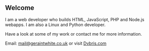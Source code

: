 ## Welcome

I am a web developer who builds HTML, JavaScript, PHP and Node.js webapps. I am also a Linux and Python developer.

Have a look at some of my work or contact me for more information.

Email: [mail@geraintwhite.co.uk](mailto:mail@geraintwhite.co.uk) or visit [Dvbris.com](http://dvbris.com)
